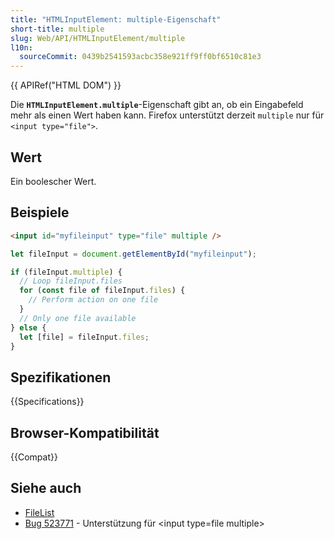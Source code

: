 ```yaml
---
title: "HTMLInputElement: multiple-Eigenschaft"
short-title: multiple
slug: Web/API/HTMLInputElement/multiple
l10n:
  sourceCommit: 0439b2541593acbc358e921ff9ff0bf6510c81e3
---
```


{{ APIRef("HTML DOM") }}

Die **`HTMLInputElement.multiple`**-Eigenschaft gibt an, ob ein Eingabefeld mehr als einen Wert haben kann. Firefox unterstützt derzeit `multiple` nur für `<input type="file">`.

## Wert

Ein boolescher Wert.

## Beispiele

```html
<input id="myfileinput" type="file" multiple />
```

```js
let fileInput = document.getElementById("myfileinput");

if (fileInput.multiple) {
  // Loop fileInput.files
  for (const file of fileInput.files) {
    // Perform action on one file
  }
  // Only one file available
} else {
  let [file] = fileInput.files;
}
```

## Spezifikationen

{{Specifications}}

## Browser-Kompatibilität

{{Compat}}

## Siehe auch

- [FileList](/de/docs/Web/API/FileList)
- [Bug 523771](https://bugzil.la/523771) - Unterstützung für \<input type=file multiple>
